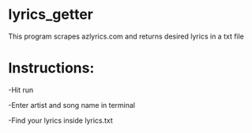 # lyrics_getter
This program scrapes azlyrics.com and returns desired lyrics in a txt file

# Instructions:

-Hit run

-Enter artist and song name in terminal

-Find your lyrics inside lyrics.txt